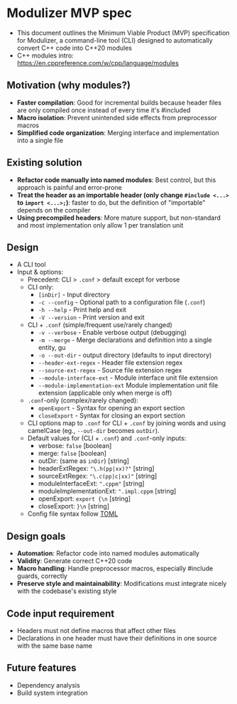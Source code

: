 # Modulizer MVP spec
- This document outlines the Minimum Viable Product (MVP) specification for Modulizer, a command-line tool (CLI) designed to automatically convert C++ code into C++20 modules
- C++ modules intro: https://en.cppreference.com/w/cpp/language/modules

## Motivation (why modules?)
- **Faster compilation**: Good for incremental builds because header files are only compiled once instead of every time it's #included
- **Macro isolation**: Prevent unintended side effects from preprocessor macros
- **Simplified code organization**: Merging interface and implementation into a single file

## Existing solution 
- **Refactor code manually into named modules**: Best control, but this approach is painful and error-prone
- **Treat the header as an importable header (only change ```#include <...>``` to ```import <...>;```)**: faster to do, but the definition of "importable" depends on the compiler
- **Using precompiled headers**: More mature support, but non-standard and most implementation only allow 1 per translation unit

## Design
- A CLI tool
- Input & options:
    - Precedent: CLI > ```.conf``` > default except for verbose
    - CLI only: 
        -  ```[inDir]``` - Input directory
        -  ```-c --config``` - Optional path to a configuration file (```.conf```)
        -  ```-h --help``` - Print help and exit
        -  ```-V --version``` - Print version and exit
    - CLI + ```.conf``` (simple/frequent use/rarely changed)
        -  ```-v --verbose``` - Enable verbose output (debugging)
        -  ```-m --merge``` - Merge declarations and definition into a single entity, gu
        -  ```-o --out-dir``` - output directory (defaults to input directory)
        -  ```--header-ext-regex``` - Header file extension regex
        -  ```--source-ext-regex``` - Source file extension regex
        -  ```--module-interface-ext``` - Module interface unit file extension
        -  ```--module-implementation-ext``` Module implementation unit file extension (applicable only when merge is off)
    - ```.conf```-only (complex/rarely changed):
        - ```openExport``` - Syntax for opening an export section
        - ```closeExport``` - Syntax for closing an export section
    - CLI options map to ```.conf``` for CLI + ```.conf``` by joining words and using camelCase (eg., ```--out-dir``` becomes ```outDir```).
    - Default values for (CLI + ```.conf```) and ```.conf```-only inputs:
        - verbose: ```false``` [boolean]
        - merge: ```false``` [boolean]
        - outDir: (same as ```inDir```) [string]
        - headerExtRegex: ```"\.h(pp|xx)?"``` [string]
        - sourceExtRegex: ```"\.c(pp|c|xx)"``` [string]
        - moduleInterfaceExt: ```".cppm"``` [string]
        - moduleImplementationExt: ```".impl.cppm``` [string]
        - openExport: ```export {\n``` [string]
        - closeExport: ```}\n``` [string]
    - Config file syntax follow [TOML](https://toml.io/en)

## Design goals
- **Automation**: Refactor code into named modules automatically
- **Validity**: Generate correct C++20 code
- **Macro handling**: Handle preprocessor macros, especially #include guards, correctly
- **Preserve style and maintainability**: Modifications must integrate nicely with the codebase's existing style

## Code input requirement
- Headers must not define macros that affect other files
- Declarations in one header must have their definitions in one source with the same base name

## Future features
- Dependency analysis
- Build system integration
